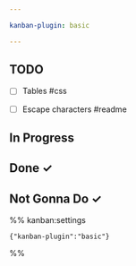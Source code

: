 ```yaml
---

kanban-plugin: basic

---
```


## TODO

- [ ] Tables #css
- [ ] Escape characters #readme


## In Progress



## Done ✓



## Not Gonna Do ✓





%% kanban:settings
```
{"kanban-plugin":"basic"}
```
%%